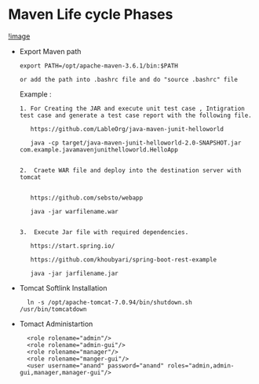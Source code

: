 
# Maven Life cycle Phases

[!image](https://github.com/learn-with-devops/devops/blob/master/Maven/images/maven-life-cycle-splessons.png)

- Export Maven path 

      export PATH=/opt/apache-maven-3.6.1/bin:$PATH

      or add the path into .bashrc file and do "source .bashrc" file 
  
  
  
  Example : 
  
      1. For Creating the JAR and execute unit test case , Intigration test case and generate a test case report with the following file.

         https://github.com/LableOrg/java-maven-junit-helloworld
         
         java -cp target/java-maven-junit-helloworld-2.0-SNAPSHOT.jar com.example.javamavenjunithelloworld.HelloApp


      2.  Craete WAR file and deploy into the destination server with tomcat


         https://github.com/sebsto/webapp
         
         java -jar warfilename.war
         
         
      3.  Execute Jar file with required dependencies.
      
         https://start.spring.io/
         
         https://github.com/khoubyari/spring-boot-rest-example
         
         java -jar jarfilename.jar
         

- Tomcat Softlink Installation

        ln -s /opt/apache-tomcat-7.0.94/bin/shutdown.sh /usr/bin/tomcatdown
  
- Tomact Administartion
  
        <role rolename="admin"/>
        <role rolename="admin-gui"/>
        <role rolename="manager"/>
        <role rolename="manger-gui"/>
        <user username="anand" password="anand" roles="admin,admin-gui,manager,manager-gui"/>
